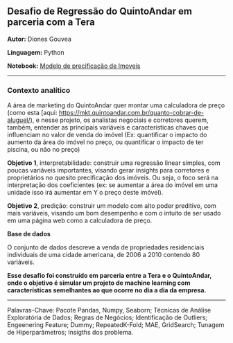 
## **Desafio de Regressão do QuintoAndar em parceria com a Tera**

**Autor:** Diones Gouvea 

**Linguagem:** Python

**Notebook:** [Modelo de precificação de Imoveis](https://github.com/DionesGouvea/House-Price-Prediction-QuintoAndar/blob/main/Precifica%C3%A7%C3%A3o_de_im%C3%B3veis_Quinto_Andar.ipynb)

--------------------------------------------------------------------------------

### **Contexto analítico**

A área de marketing do QuintoAndar quer montar uma calculadora de preço (como esta [aqui: https://mkt.quintoandar.com.br/quanto-cobrar-de-aluguel/), e nesse projeto, os analistas negociais e corretores querem, também, entender as principais variáveis e características chaves que influenciam no valor de venda do imóvel (Ex: quantificar o impacto do aumento da área do imóvel no preço, ou quantificar o impacto de ter piscina, ou não no preço)

**Objetivo 1**, interpretabilidade: construir uma regressão linear simples, com poucas variáveis importantes, visando gerar insights para corretores e proprietários no quesito precificação dos imóveis. Ou seja, o foco será na interpretação dos coeficientes (ex: se aumentar a área do imóvel em uma unidade isso irá aumentar em Y o preço deste imóvel).

**Objetivo 2**, predição: construir um modelo com alto poder preditivo, com mais variáveis, visando um bom desempenho e com o intuito de ser usado em uma página web como a calculadora de preço.

**Base de dados**

O conjunto de dados descreve a venda de propriedades residenciais individuais de uma cidade americana, de 2006 a 2010 contendo 80 variáveis.

**Esse desafio foi construído em parceria entre a Tera e o QuintoAndar, onde o objetivo é simular um projeto de machine learning com características semelhantes ao que ocorre no dia a dia da empresa.**

---------------------------------------------------------------------------------------------------------------------------------------------------------
Palavras-Chave: Pacote Pandas, Numpy, Seaborn; Técnicas de Análise Exploratória de Dados; Regras de Negócios; Identificação de Outliers; Engeenering Feature; Dummy; RepeatedK-Fold; MAE, GridSearch; Tunagem de Hiperparâmetros; Insigths dos problema.
